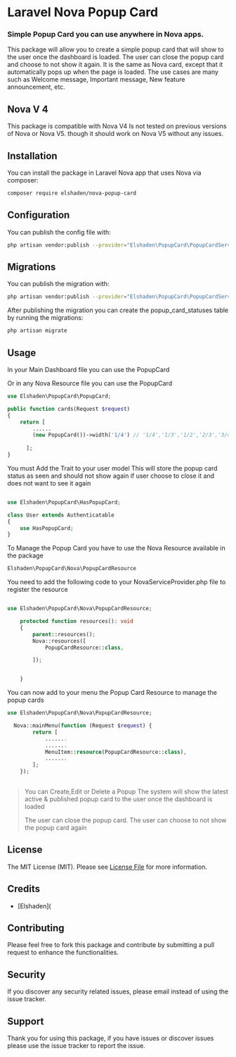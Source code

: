 # Laravel Nova Popup Card

### Simple Popup Card you can use anywhere in Nova apps.
This package will allow you to create a simple popup card that will show to the user once the dashboard is loaded.
The user can close the popup card and choose to not show it again.
It is the same as  Nova card, except that it automatically  pops up when the page is loaded.
The use cases are many such as Welcome message, Important message, New feature announcement, etc.

## Nova V 4
This package is compatible with Nova V4
Is not tested on previous versions of Nova or Nova V5. though it should work on Nova V5 without any issues.


## Installation

You can install the package in Laravel Nova app that uses Nova via composer:

```bash
composer require elshaden/nova-popup-card
```

## Configuration
You can publish the config file with:
```bash
php artisan vendor:publish --provider="Elshaden\PopupCard\PopupCardServiceProvider" --tag="config"
```

## Migrations
You can publish the migration with:
```bash
php artisan vendor:publish --provider="Elshaden\PopupCard\PopupCardServiceProvider" --tag="migrations"
```

After publishing the migration you can create the popup_card_statuses table by running the migrations:

```bash 
php artisan migrate
```




## Usage
In your Main Dashboard file you can use the PopupCard 

Or in any Nova Resource file you can use the PopupCard 
```php
use Elshaden\PopupCard\PopupCard;

public function cards(Request $request)
{
    return [
        ......
        (new PopupCard())->width('1/4') // '1/4','1/3','1/2','2/3','3/4','full',
           
      ];
}
````

You must Add the Trait to your user model
This will store the popup card status as seen and should not show again if user choose to close it and does not want to see it again
```php

use Elshaden\PopupCard\HasPopupCard;

class User extends Authenticatable
{
    use HasPopupCard;
}
```


To Manage the Popup Card you have to use the Nova Resource available in the package

```php
Elshaden\PopupCard\Nova\PopupCardResource

```

 You need to add the following code to your NovaServiceProvider.php file to register the resource
 
```php  

use Elshaden\PopupCard\Nova\PopupCardResource;

    protected function resources(): void
    {
        parent::resources();
        Nova::resources([
            PopupCardResource::class,

        ]);


    }
```

You can now add to your menu the Popup Card Resource to manage the popup cards

```php
use Elshaden\PopupCard\Nova\PopupCardResource;

  Nova::mainMenu(function (Request $request) {
        return [
            .......
            .......
            MenuItem::resource(PopupCardResource::class),
            .......
        ];
    });
 
```
> You can Create,Edit or Delete  a Popup
> The system will show the latest active & published popup card to the user once the dashboard is loaded
> 
> The user can close the popup card.
> The user can choose to not show the popup card again

## License

The MIT License (MIT). Please see [License File](LICENSE.md) for more information.


## Credits
- [Elshaden](

## Contributing
Please feel free to fork this package and contribute by submitting a pull request to enhance the functionalities.

## Security

If you discover any security related issues, please email
instead of using the issue tracker.

## Support

Thank you for using this package, if you have issues or discover issues please use the issue tracker to report the issue.
